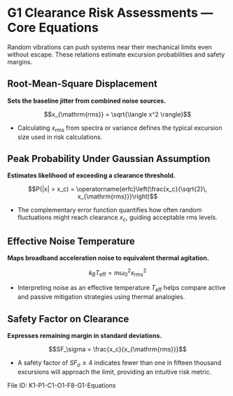 # G1 Clearance Risk Assessments — Core Equations

Random vibrations can push systems near their mechanical limits even without escape. These relations estimate excursion probabilities and safety margins.

## Root-Mean-Square Displacement
**Sets the baseline jitter from combined noise sources.**

$$x_{\mathrm{rms}} = \sqrt{\langle x^2 \rangle}$$

- Calculating $x_{\mathrm{rms}}$ from spectra or variance defines the typical excursion size used in risk calculations.

## Peak Probability Under Gaussian Assumption
**Estimates likelihood of exceeding a clearance threshold.**

$$P(|x| > x_c) = \operatorname{erfc}\left(\frac{x_c}{\sqrt{2}\, x_{\mathrm{rms}}}\right)$$

- The complementary error function quantifies how often random fluctuations might reach clearance $x_c$, guiding acceptable rms levels.

## Effective Noise Temperature
**Maps broadband acceleration noise to equivalent thermal agitation.**

$$k_B T_{\mathrm{eff}} = m \omega_0^2 x_{\mathrm{rms}}^2$$

- Interpreting noise as an effective temperature $T_{\mathrm{eff}}$ helps compare active and passive mitigation strategies using thermal analogies.

## Safety Factor on Clearance
**Expresses remaining margin in standard deviations.**

$$SF_\sigma = \frac{x_c}{x_{\mathrm{rms}}}$$

- A safety factor of $SF_\sigma \geq 4$ indicates fewer than one in fifteen thousand excursions will approach the limit, providing an intuitive risk metric.

File ID: K1-P1-C1-O1-F8-G1-Equations
